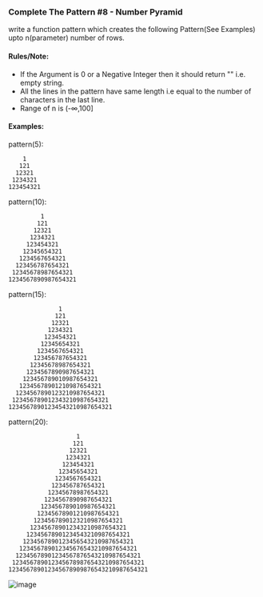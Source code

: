 ﻿### Complete The Pattern #8 - Number Pyramid

write a function pattern which creates the following Pattern(See Examples) upto n(parameter) number of rows.

#### Rules/Note:

* If the Argument is 0 or a Negative Integer then it should return "" i.e. empty string.
* All the lines in the pattern have same length i.e equal to the number of characters in the last line.
* Range of n is (-∞,100]

#### Examples:

pattern(5):
```
    1    
   121   
  12321  
 1234321 
123454321
```
pattern(10):
```
         1         
        121        
       12321       
      1234321      
     123454321     
    12345654321    
   1234567654321   
  123456787654321  
 12345678987654321 
1234567890987654321
```
pattern(15):
```
              1              
             121             
            12321            
           1234321           
          123454321          
         12345654321         
        1234567654321        
       123456787654321       
      12345678987654321      
     1234567890987654321     
    123456789010987654321    
   12345678901210987654321   
  1234567890123210987654321  
 123456789012343210987654321 
12345678901234543210987654321
```
pattern(20):
```
                   1                   
                  121                  
                 12321                 
                1234321                
               123454321               
              12345654321              
             1234567654321             
            123456787654321            
           12345678987654321           
          1234567890987654321          
         123456789010987654321         
        12345678901210987654321        
       1234567890123210987654321       
      123456789012343210987654321      
     12345678901234543210987654321     
    1234567890123456543210987654321    
   123456789012345676543210987654321   
  12345678901234567876543210987654321  
 1234567890123456789876543210987654321 
123456789012345678909876543210987654321
```
![image](http://i1.wp.com/mathandmultimedia.com/wp-content/uploads/2010/11/amazing1.png?resize=600%2C290)
